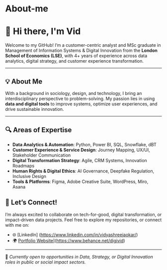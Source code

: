 # About-me
# 👋 Hi there, I'm Vid

Welcome to my GitHub! I’m a customer-centric analyst and MSc graduate in Management of Information Systems & Digital Innovation from the **London School of Economics (LSE)**, with 4+ years of experience across data analytics, digital strategy, and customer experience transformation.

---

## 💡 About Me

With a background in sociology, design, and technology, I bring an interdisciplinary perspective to problem-solving. My passion lies in using **data and digital tools** to improve systems, optimize user experiences, and drive sustainable innovation. 

---

## 🔍 Areas of Expertise

- **Data Analytics & Automation**: Python, Power BI, SQL, Snowflake, dBT  
- **Customer Experience & Service Design**: Journey Mapping, UX/UI, Stakeholder Communication  
- **Digital Transformation Strategy**: Agile, CRM Systems, Innovation Roadmaps  
- **Human Rights & Digital Ethics**: AI Governance, Deepfake Regulation, Inclusive Design  
- **Tools & Platforms**: Figma, Adobe Creative Suite, WordPress, Miro, Asana  


## 🤝 Let’s Connect!

I’m always excited to collaborate on tech-for-good, digital transformation, or impact-driven data projects. Feel free to explore my repositories, or connect with me on:

- 🌐 [LinkedIn] (https://www.linkedin.com/in/vidyashreejaokar/) 
- 🌍 [Portfolio Website](https://your-portfolio-link.com)](https://www.behance.net/digivid)

---

📌 *Currently open to opportunities in Data, Strategy, or Digital Innovation roles in public or social impact sectors.*
